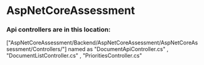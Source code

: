 # AspNetCoreAssessment
### Api controllers are in this location:
["AspNetCoreAssessment/Backend/AspNetCoreAssessment/AspNetCoreAssessment/Controllers/"]
named as "DocumentApiController.cs" , "DocumentListController.cs" , "PrioritiesController.cs"
